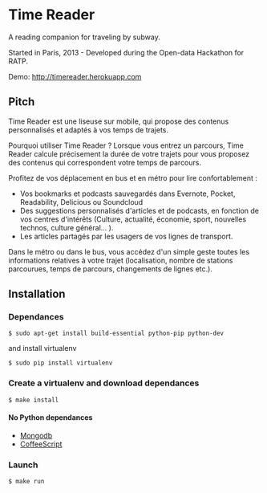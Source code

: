 Time Reader
===========

A reading companion for traveling by subway. 

Started in Paris, 2013 - Developed during the Open-data Hackathon for RATP.

Demo: http://timereader.herokuapp.com

## Pitch

Time Reader est une liseuse sur mobile, qui propose des contenus personnalisés et adaptés à vos temps de trajets. 

Pourquoi utiliser Time Reader ? Lorsque vous entrez un parcours, Time Reader calcule précisement la durée de votre trajets pour vous proposez des contenus qui correspondent votre temps de parcours. 

Profitez de vos déplacement en bus et en métro pour lire confortablement  : 

   * Vos bookmarks et podcasts sauvegardés dans Evernote, Pocket, Readability, Delicious ou Soundcloud
   * Des suggestions personnalisés d'articles et de podcasts, en fonction de vos centres d'intérêts (Culture, actualité, économie, sport, nouvelles technos, culture général... ).
   * Les articles partagés par les usagers de vos lignes de transport.

Dans le métro ou dans le bus, vous accédez d'un simple geste toutes les informations relatives à votre trajet (localisation, nombre de stations parcourues, temps de parcours, changements de lignes etc.). 

## Installation

### Dependances

	$ sudo apt-get install build-essential python-pip python-dev

and install virtualenv

	$ sudo pip install virtualenv

### Create a virtualenv and download dependances

	$ make install

#### No Python dependances

* [Mongodb](http://www.mongodb.org/)
* [CoffeeScript](http://coffeescript.org/)

### Launch

```
$ make run
```